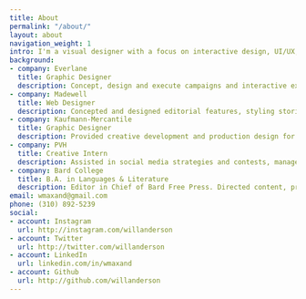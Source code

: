 ```yaml
---
title: About
permalink: "/about/"
layout: about
navigation_weight: 1
intro: I'm a visual designer with a focus on interactive design, UI/UX, and digital storytelling. I've been on the Creative Team at Everlane since 2015, where I've helped develop and evolve our launch landing pages, digital products, and interactive campaigns. I'm currently based in San Francisco, CA.
background:
- company: Everlane
  title: Graphic Designer
  description: Concept, design and execute campaigns and interactive experiences around Everlane's marquee product and brand stories.
- company: Madewell
  title: Web Designer
  description: Concepted and designed editorial features, styling stories, and brand updates for Madewell.com.
- company: Kaufmann-Mercantile
  title: Graphic Designer
  description: Provided creative development and production design for email campaigns, paid marketing channels and the KM store. Assisted in UX strategy and design of Kaufmann-Mercantile.com.
- company: PVH
  title: Creative Intern
  description: Assisted in social media strategies and contests, managed e-commerce accounts, and communicated with wholesalers for the PVH Heritage Brand network.
- company: Bard College
  title: B.A. in Languages & Literature
  description: Editor in Chief of Bard Free Press. Directed content, production, and 45+ staff for Bard College’s only student newspaper. Designed and implemented the newspaper’s initial online presence in 2012. Lead graphic designer for both print and online content. Awarded First Place in Design by the New York Press Association (2014), and Best in Show by the ACP (2013)    
email: wmaxand@gmail.com
phone: (310) 892-5239
social:
- account: Instagram
  url: http://instagram.com/willanderson
- account: Twitter
  url: http://twitter.com/willanderson
- account: LinkedIn
  url: linkedin.com/in/wmaxand
- account: Github
  url: http://github.com/willanderson
---
```

